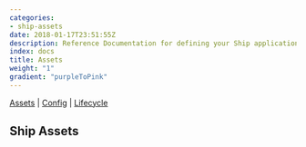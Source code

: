 ```yaml
---
categories:
- ship-assets
date: 2018-01-17T23:51:55Z
description: Reference Documentation for defining your Ship application assets 
index: docs
title: Assets
weight: "1"
gradient: "purpleToPink"
---
```


[Assets](/api/ship-assets/assets) | [Config](/api/ship-config/config) | [Lifecycle](/api/ship-lifecycle/lifecycle) 

## Ship Assets
